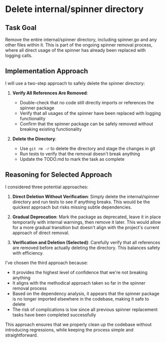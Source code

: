# Delete internal/spinner directory

## Task Goal
Remove the entire internal/spinner directory, including spinner.go and any other files within it. This is part of the ongoing spinner removal process, where all direct usage of the spinner has already been replaced with logging calls.

## Implementation Approach
I will use a two-step approach to safely delete the spinner directory:

1. **Verify All References Are Removed**:
   - Double-check that no code still directly imports or references the spinner package
   - Verify that all usages of the spinner have been replaced with logging functionality
   - Confirm that the spinner package can be safely removed without breaking existing functionality

2. **Delete the Directory**:
   - Use `git rm -r` to delete the directory and stage the changes in git
   - Run tests to verify that the removal doesn't break anything
   - Update the TODO.md to mark the task as complete

## Reasoning for Selected Approach
I considered three potential approaches:

1. **Direct Deletion Without Verification**: Simply delete the internal/spinner directory and run tests to see if anything breaks. This would be the quickest approach but risks missing subtle dependencies.

2. **Gradual Deprecation**: Mark the package as deprecated, leave it in place temporarily with internal warnings, then remove it later. This would allow for a more gradual transition but doesn't align with the project's current approach of direct removal.

3. **Verification and Deletion (Selected)**: Carefully verify that all references are removed before actually deleting the directory. This balances safety with efficiency.

I've chosen the third approach because:
- It provides the highest level of confidence that we're not breaking anything
- It aligns with the methodical approach taken so far in the spinner removal process
- Based on the dependency analysis, it appears that the spinner package is no longer imported elsewhere in the codebase, making it safe to delete
- The risk of complications is low since all previous spinner replacement tasks have been completed successfully

This approach ensures that we properly clean up the codebase without introducing regressions, while keeping the process simple and straightforward.